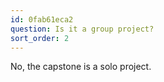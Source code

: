 ```yaml
---
id: 0fab61eca2
question: Is it a group project?
sort_order: 2
---
```


No, the capstone is a solo project.